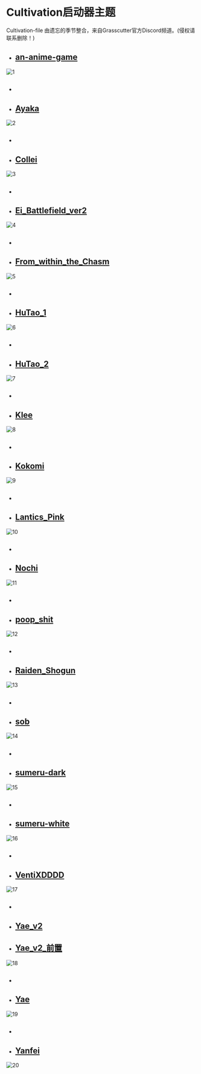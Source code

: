# Cultivation启动器主题
Cultivation-file
由遗忘的季节整合，来自Grasscutter官方Discord频道。(侵权请联系删除！)

* ## [an-anime-game](https://github.com/Yuer-QAQ/Grasscutter-Plugin/blob/main/Public-resource/Cultivation-file/an-anime-game.7z)
  
![1](https://github.com/Yuer-QAQ/Grasscutter-Plugin/blob/main/Photo/Cultivation-theme/an-anime-game.png)
* ## 
* ## [Ayaka](https://github.com/Yuer-QAQ/Grasscutter-Plugin/blob/main/Public-resource/Cultivation-file/Ayaka.zip)   
  
![2](https://github.com/Yuer-QAQ/Grasscutter-Plugin/blob/main/Photo/Cultivation-theme/Ayaka.png)
* ## 
* ## [Collei](https://github.com/Yuer-QAQ/Grasscutter-Plugin/blob/main/Public-resource/Cultivation-file/Collei.zip)
  
![3](https://github.com/Yuer-QAQ/Grasscutter-Plugin/blob/main/Photo/Cultivation-theme/Collei.png)
* ## 
* ## [Ei_Battlefield_ver2](https://github.com/Yuer-QAQ/Grasscutter-Plugin/blob/main/Public-resource/Cultivation-file/Ei_Battlefield_ver2.zip)
  
![4](https://github.com/Yuer-QAQ/Grasscutter-Plugin/blob/main/Photo/Cultivation-theme/Ei_Battlefield_ver2.jpg)
* ## 
* ## [From_within_the_Chasm](https://github.com/Yuer-QAQ/Grasscutter-Plugin/blob/main/Public-resource/Cultivation-file/From_within_the_Chasm.rar)

![5](https://github.com/Yuer-QAQ/Grasscutter-Plugin/blob/main/Photo/Cultivation-theme/From_within_the_Chasm.png)
* ## 
* ## [HuTao_1](https://github.com/Yuer-QAQ/Grasscutter-Plugin/blob/main/Public-resource/Cultivation-file/HuTao_1.rar)

![6](https://github.com/Yuer-QAQ/Grasscutter-Plugin/blob/main/Photo/Cultivation-theme/HuTao_1.png)
* ## 
* ## [HuTao_2](https://github.com/Yuer-QAQ/Grasscutter-Plugin/blob/main/Public-resource/Cultivation-file/HuTao_2.rar)

![7](https://github.com/Yuer-QAQ/Grasscutter-Plugin/blob/main/Photo/Cultivation-theme/HuTao_2.png)
* ## 
* ## [Klee](https://github.com/Yuer-QAQ/Grasscutter-Plugin/blob/main/Public-resource/Cultivation-file/Klee.zip)

![8](https://github.com/Yuer-QAQ/Grasscutter-Plugin/blob/main/Photo/Cultivation-theme/Klee.png)
* ## 
* ## [Kokomi](https://github.com/Yuer-QAQ/Grasscutter-Plugin/blob/main/Public-resource/Cultivation-file/Kokomi.zip)
  
![9](https://github.com/Yuer-QAQ/Grasscutter-Plugin/blob/main/Photo/Cultivation-theme/Kokomi.png)
* ## 
* ## [Lantics_Pink](https://github.com/Yuer-QAQ/Grasscutter-Plugin/blob/main/Public-resource/Cultivation-file/Lantics_Pink.rar)
  
![10](https://github.com/Yuer-QAQ/Grasscutter-Plugin/blob/main/Photo/Cultivation-theme/Lantics_Pink.png)
* ## 
* ## [Nochi](https://github.com/Yuer-QAQ/Grasscutter-Plugin/blob/main/Public-resource/Cultivation-file/Nochi.zip)
  
![11](https://github.com/Yuer-QAQ/Grasscutter-Plugin/blob/main/Photo/Cultivation-theme/Nochi.png)
* ## 
* ## [poop_shit](https://github.com/Yuer-QAQ/Grasscutter-Plugin/blob/main/Public-resource/Cultivation-file/poop_shit.zip)
  
![12](https://github.com/Yuer-QAQ/Grasscutter-Plugin/blob/main/Photo/Cultivation-theme/poop_shit.png)
* ## 
* ## [Raiden_Shogun](https://github.com/Yuer-QAQ/Grasscutter-Plugin/blob/main/Public-resource/Cultivation-file/Raiden_Shogun.zip)
  
![13](https://github.com/Yuer-QAQ/Grasscutter-Plugin/blob/main/Photo/Cultivation-theme/Raiden_Shogun.png)
* ## 
* ## [sob](https://github.com/Yuer-QAQ/Grasscutter-Plugin/blob/main/Public-resource/Cultivation-file/sob.zip)
  
![14](https://github.com/Yuer-QAQ/Grasscutter-Plugin/blob/main/Photo/Cultivation-theme/sob.png)
* ## 
* ## [sumeru-dark](https://github.com/Yuer-QAQ/Grasscutter-Plugin/blob/main/Public-resource/Cultivation-file/sumeru-dark.zip)
  
![15](https://github.com/Yuer-QAQ/Grasscutter-Plugin/blob/main/Photo/Cultivation-theme/sumeru-dark.png)
* ## 
* ## [sumeru-white](https://github.com/Yuer-QAQ/Grasscutter-Plugin/blob/main/Public-resource/Cultivation-file/sumeru-white.zip)
  
![16](https://github.com/Yuer-QAQ/Grasscutter-Plugin/blob/main/Photo/Cultivation-theme/sumeru-white.png)
* ## 
* ## [VentiXDDDD](https://github.com/Yuer-QAQ/Grasscutter-Plugin/blob/main/Public-resource/Cultivation-file/VentiXDDDD.zip)
  
![17](https://github.com/Yuer-QAQ/Grasscutter-Plugin/blob/main/Photo/Cultivation-theme/VentiXDDDD.png)
* ## 
* ## [Yae_v2](https://github.com/Yuer-QAQ/Grasscutter-Plugin/blob/main/Public-resource/Cultivation-file/Yae_v2.zip)
  
* ## [Yae_v2_前置](https://github.com/Yuer-QAQ/Grasscutter-Plugin/blob/main/Public-resource/Cultivation-file/Yae_v2.msi)
  
![18](https://github.com/Yuer-QAQ/Grasscutter-Plugin/blob/main/Photo/Cultivation-theme/Yae_v2.png)
* ## 
* ## [Yae](https://github.com/Yuer-QAQ/Grasscutter-Plugin/blob/main/Public-resource/Cultivation-file/Yae.zip)
  
![19](https://github.com/Yuer-QAQ/Grasscutter-Plugin/blob/main/Photo/Cultivation-theme/Yae.png)
* ## 
* ## [Yanfei](https://github.com/Yuer-QAQ/Grasscutter-Plugin/blob/main/Public-resource/Cultivation-file/Yanfei.zip)
  
![20](https://github.com/Yuer-QAQ/Grasscutter-Plugin/blob/main/Photo/Cultivation-theme/Yanfei.png)